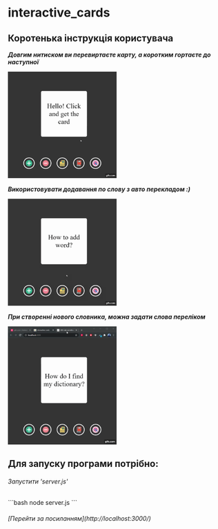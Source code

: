 # interactive_cards

## Коротенька інструкція користувача

***Довгим нитиском ви перевиртаєте карту, а коротким гортаєте до наступної***

<img src="https://github.com/DanilPidhainyi/interactive_cards/blob/main/showing%20the%20work%20of%20the%20program/gif_1.gif" width=50% height=50%/>

***Використовувати додавання по слову з авто перекладом :)***

<img src="https://github.com/DanilPidhainyi/interactive_cards/blob/main/showing%20the%20work%20of%20the%20program/gif_2.gif" width=50% height=50%/>

***При створенні нового словника, можна задати слова переліком***

<img src="https://github.com/DanilPidhainyi/interactive_cards/blob/main/showing%20the%20work%20of%20the%20program/gif_3.gif" width=50% height=50%/>

## Для запуску програми потрібно:</h4>
<h6> Запустити 'server.js' </h6>
```bash
node server.js
```
<h6> [Перейти за посиланням](http://localhost:3000/)</h6>


